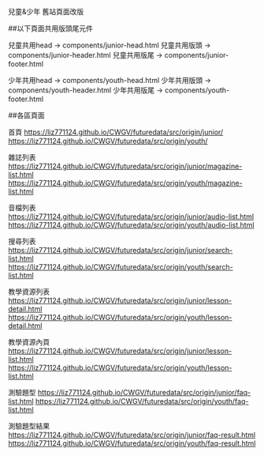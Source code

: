 兒童&少年 舊站頁面改版

##以下頁面共用版頭尾元件

兒童共用head -> components/junior-head.html
兒童共用版頭 -> components/junior-header.html
兒童共用版尾 -> components/junior-footer.html

少年共用head -> components/youth-head.html
少年共用版頭 -> components/youth-header.html
少年共用版尾 -> components/youth-footer.html

##各區頁面

首頁
https://liz771124.github.io/CWGV/futuredata/src/origin/junior/
https://liz771124.github.io/CWGV/futuredata/src/origin/youth/

雜誌列表
https://liz771124.github.io/CWGV/futuredata/src/origin/junior/magazine-list.html
https://liz771124.github.io/CWGV/futuredata/src/origin/youth/magazine-list.html

音檔列表
https://liz771124.github.io/CWGV/futuredata/src/origin/junior/audio-list.html
https://liz771124.github.io/CWGV/futuredata/src/origin/youth/audio-list.html

搜尋列表
https://liz771124.github.io/CWGV/futuredata/src/origin/junior/search-list.html
https://liz771124.github.io/CWGV/futuredata/src/origin/youth/search-list.html

教學資源列表
https://liz771124.github.io/CWGV/futuredata/src/origin/junior/lesson-detail.html
https://liz771124.github.io/CWGV/futuredata/src/origin/youth/lesson-detail.html

教學資源內頁
https://liz771124.github.io/CWGV/futuredata/src/origin/junior/lesson-list.html
https://liz771124.github.io/CWGV/futuredata/src/origin/youth/lesson-list.html

測驗題型
https://liz771124.github.io/CWGV/futuredata/src/origin/junior/faq-list.html
https://liz771124.github.io/CWGV/futuredata/src/origin/youth/faq-list.html

測驗題型結果
https://liz771124.github.io/CWGV/futuredata/src/origin/junior/faq-result.html
https://liz771124.github.io/CWGV/futuredata/src/origin/youth/faq-result.html
